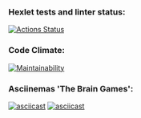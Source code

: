 ### Hexlet tests and linter status:
[![Actions Status](https://github.com/po1inakoroleva/frontend-project-44/workflows/hexlet-check/badge.svg)](https://github.com/po1inakoroleva/frontend-project-44/actions)

### Code Climate:
[![Maintainability](https://api.codeclimate.com/v1/badges/1be107022898a4ed2ac8/maintainability)](https://codeclimate.com/github/po1inakoroleva/frontend-project-44/maintainability)

### Asciinemas 'The Brain Games':
[![asciicast](https://asciinema.org/a/v9SJ5KBpdJaDfnL8gJJ6oaeDE.svg)](https://asciinema.org/a/v9SJ5KBpdJaDfnL8gJJ6oaeDE)
[![asciicast](https://asciinema.org/a/fNyyVd6655O73kjQYEqrwuY1C.svg)](https://asciinema.org/a/fNyyVd6655O73kjQYEqrwuY1C)
